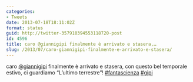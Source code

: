 ```yaml
---
categories:
- Tweets
date: 2013-07-18T18:11:02Z
format: status
guid: http://twitter-357910394553118720-post
id: 4596
title: caro @giannigipi finalmente è arrivato e stasera,…
slug: /2013/07/caro-giannigipi-finalmente-e-arrivato-e-stasera/
---
```


caro [@giannigipi](http://twitter.com/giannigipi) finalmente è arrivato e stasera, con questo bel temporale estivo, ci guardiamo “L’ultimo terrestre”! [#fantascienza](http://twitter.com/search?q=%23fantascienza) [#gipi](http://twitter.com/search?q=%23gipi)